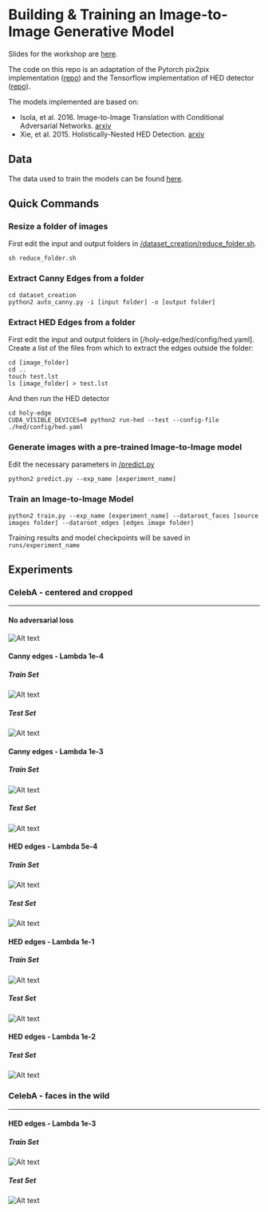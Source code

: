 # Building & Training an Image-to-Image Generative Model
Slides for the workshop are [here](/slides_deck.pdf).

The code on this repo is an adaptation of the Pytorch pix2pix implementation ([repo](https://github.com/junyanz/pytorch-CycleGAN-and-pix2pix)) and the Tensorflow implementation of HED detector ([repo](https://github.com/harsimrat-eyeem/holy-edge)).

The models implemented are based on:
* Isola, et al. 2016. Image-to-Image Translation with Conditional Adversarial Networks. [arxiv](https://arxiv.org/abs/1611.07004)
* Xie, et al. 2015. Holistically-Nested HED Detection. [arxiv](https://arxiv.org/abs/1504.06375)

## Data
The data used to train the models can be found [here](goo.gl/HrVebr).
## Quick Commands
### Resize a folder of images
First edit the input and output folders in [/dataset_creation/reduce_folder.sh](/dataset_creation/reduce_folder.sh).

`sh reduce_folder.sh`

### Extract Canny Edges from a folder
```
cd dataset_creation
python2 auto_canny.py -i [input folder] -o [output folder]
```

### Extract HED Edges from a folder
First edit the input and output folders in [/holy-edge/hed/config/hed.yaml]. 
Create a list of the files from which to extract the edges outside the folder: 

```
cd [image_folder]
cd ..
touch test.lst
ls [image_folder] > test.lst
```

And then run the HED detector
```
cd holy-edge
CUDA_VISIBLE_DEVICES=0 python2 run-hed --test --config-file ./hed/config/hed.yaml
```

### Generate images with a pre-trained Image-to-Image model
Edit the necessary parameters in [/predict.py](/predict.py)
```
python2 predict.py --exp_name [experiment_name]
```

### Train an Image-to-Image Model
```
python2 train.py --exp_name [experiment_name] --dataroot_faces [source images folder] --dataroot_edges [edges image folder]
```
Training results and model checkpoints will be saved in `runs/experiment_name`

## Experiments
### CelebA - centered and cropped
----------------------
#### No adversarial loss
![Alt text](/img/lambda_0.png?raw=true "Optional Title")

#### Canny edges - Lambda 1e-4
##### Train Set
![Alt text](/img/canny-centered-lambda_1e-4.png?raw=true "Optional Title")
##### Test Set
![Alt text](/img/test-canny-centered-lambda_1e-4.png?raw=true "Optional Title")

#### Canny edges - Lambda 1e-3
##### Train Set
![Alt text](/img/canny-centered-lambda_1e-3.png?raw=true "Optional Title")
##### Test Set
![Alt text](/img/test_canny-centered-lambda_1e-3.png?raw=true "Optional Title")

#### HED edges - Lambda 5e-4
##### Train Set
![Alt text](/img/hed-centered-lambda_5e-4.png?raw=true "Optional Title")
##### Test Set
![Alt text](/img/test-hed-centered-lambda_5e-4.png?raw=true "Optional Title")

#### HED edges - Lambda 1e-1
##### Train Set
![Alt text](/img/hed-centered-lambda_1e-1.png?raw=true "Optional Title")
##### Test Set
![Alt text](/img/test-hed-centered-lambda_1e-1.png?raw=true "Optional Title")

#### HED edges - Lambda 1e-2
##### Test Set
![Alt text](/img/hed-centered-lambda0-01_patch_size.png?raw=true "Optional Title")

### CelebA - faces in the wild
-----------------------
#### HED edges - Lambda 1e-3
##### Train Set
![Alt text](/img/hed-wild-lambda0-001_patch_size30.png?raw=true "Optional Title")
##### Test Set
![Alt text](/img/test-hed-wild-lambda0-001_patch_size30.png?raw=true "Optional Title")
